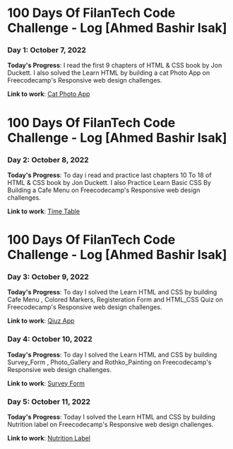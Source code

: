 
# 100 Days Of FilanTech Code Challenge - Log [Ahmed Bashir Isak]

### Day 1: October 7, 2022

**Today's Progress**: I read the first 9 chapters of HTML & CSS book by Jon Duckett. I also solved the Learn HTML by building a cat Photo App on Freecodecamp's Responsive web design challenges.

**Link to work**: [Cat Photo App](https://github.com/ahmedbashir16/100DaysOfFilanTechCode)

# 100 Days Of FilanTech Code Challenge - Log [Ahmed Bashir Isak]

### Day 2: October 8, 2022

**Today's Progress**: To day i read and practice last chapters 10 To 18 of HTML & CSS book by Jon Duckett. I also Practice Learn Basic CSS By Building a Cafe Menu  on Freecodecamp's Responsive web design challenges.

**Link to work**: [Time Table](https://github.com/ahmedbashir16/100DaysOfFilanTechCode)

# 100 Days Of FilanTech Code Challenge - Log [Ahmed Bashir Isak]

### Day 3: October 9, 2022

**Today's Progress**: To day I solved the Learn HTML and CSS by building Cafe Menu , Colored Markers, Registeration Form and HTML_CSS Quiz on Freecodecamp's Responsive web design challenges.

**Link to work**: [Qiuz App](https://github.com/ahmedbashir16/100DaysOfFilanTechCode/Day_3/html_css_quiz)

### Day 4: October 10, 2022

**Today's Progress**: To day I solved the Learn HTML and CSS by building Survey_Form , Photo_Gallery and  Rothko_Painting  on Freecodecamp's Responsive web design challenges.

**Link to work**: [Survey Form](https://github.com/ahmedbashir16/100DaysOfFilanTechCode/Day_4/survey_form)

### Day 5: October 11, 2022

**Today's Progress**: Today I solved the Learn HTML and CSS by building Nutrition label  on Freecodecamp's Responsive web design challenges.

**Link to work**: [Nutrition Label](https://github.com/ahmedbashir16/100DaysOfFilanTechCode/Day_5)

<!-- ### Day 6: October 12, 2022

**Today's Progress**: Today I build my portfolio website in HTML & CSS and also building  Tribute Page on Freecodecamp's Responsive web design challenges.

**Link to work**: [Portfolio Website](https://github.com/ahmedbashir16/100DaysOfFilanTechCode/Day_6/portfolio)

**Link to work**: [Tribute Page](https://github.com/ahmedbashir16/100DaysOfFilanTechCode/Day_6/tribute%20page) -->
